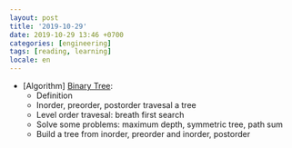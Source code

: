 ```yaml
---
layout: post
title: '2019-10-29'
date: 2019-10-29 13:46 +0700
categories: [engineering]
tags: [reading, learning]
locale: en
---
```

- [Algorithm] [Binary Tree](https://leetcode.com/explore/learn/card/data-structure-tree/134/traverse-a-tree/992/):
  + Definition
  + Inorder, preorder, postorder travesal a tree
  + Level order travesal: breath first search
  + Solve some problems: maximum depth, symmetric tree, path sum
  + Build a tree from inorder, preorder and inorder, postorder
